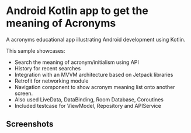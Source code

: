 # Android Kotlin app to get the meaning of Acronyms

A acronyms educational app illustrating Android development using Kotlin.

This sample showcases:
* Search the meaning of acronym/initialism using API
* History for recent searches
* Integration with an MVVM architecture based on Jetpack libraries
* Retrofit for networking module
* Navigation component to show acronym meaning list onto another screen.
* Also used LiveData, DataBinding, Room Database, Coroutines
* Included testcase for ViewModel, Repository and APIService

## Screenshots